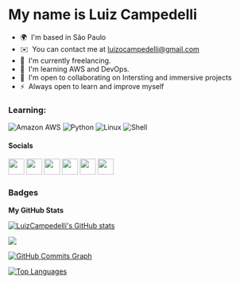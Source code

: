 My name is Luiz Campedelli
=======================================================================================================================================

* 🌍  I'm based in São Paulo
* ✉️  You can contact me at [luizocampedelli@gmail.com](mailto:luizocampedelli@gmail.com)
* 🚀  I'm currently freelancing.
* 🧠  I'm learning AWS and DevOps.
* 🤝  I'm open to collaborating on Intersting and immersive projects
* ⚡  Always open to learn and improve myself

### Learning: 
![Amazon AWS](https://img.shields.io/badge/Amazon_AWS-232F3E?style=for-the-badge&logo=amazon-aws&logoColor=white)
![Python](https://img.shields.io/badge/Python-3776AB?style=for-the-badge&logo=python&logoColor=white) 
![Linux](https://img.shields.io/badge/Linux-E34F26?style=for-the-badge&logo=linux&logoColor=black) 
![Shell](https://img.shields.io/badge/Shell_Script-121011?style=for-the-badge&logo=gnu-bash&logoColor=white)

#### Socials

<p align="left"> <a href="https://www.dev.to/luizcampedelli" target="_blank" rel="noreferrer"><img src="https://raw.githubusercontent.com/danielcranney/readme-generator/main/public/icons/socials/devdotto-dark.svg" width="32" height="32" /></a> <a href="https://www.github.com/LuizCampedelli" target="_blank" rel="noreferrer"><img src="https://raw.githubusercontent.com/danielcranney/readme-generator/main/public/icons/socials/github-dark.svg" width="32" height="32" /></a> <a href="http://www.instagram.com/luiz_campedelli" target="_blank" rel="noreferrer"><img src="https://raw.githubusercontent.com/danielcranney/readme-generator/main/public/icons/socials/instagram.svg" width="32" height="32" /></a> <a href="https://www.linkedin.com/in/LuizCampedelli" target="_blank" rel="noreferrer"><img src="https://raw.githubusercontent.com/danielcranney/readme-generator/main/public/icons/socials/linkedin.svg" width="32" height="32" /></a> <a href="http://www.medium.com/luizocampedelli" target="_blank" rel="noreferrer"><img src="https://raw.githubusercontent.com/danielcranney/readme-generator/main/public/icons/socials/medium-dark.svg" width="32" height="32" /></a> <a href="https://www.twitter.com/luizocampedelli" target="_blank" rel="noreferrer"><img src="https://raw.githubusercontent.com/danielcranney/readme-generator/main/public/icons/socials/twitter.svg" width="32" height="32" /></a></p>

### Badges

<b>My GitHub Stats</b>

<a href="http://www.github.com/LuizCampedelli"><img src="https://github-readme-stats.vercel.app/api?username=LuizCampedelli&show_icons=true&hide=&count_private=true&title_color=0891b2&text_color=ffffff&icon_color=0891b2&bg_color=1c1917&hide_border=true&show_icons=true" alt="LuizCampedelli's GitHub stats" /></a>

<a href="http://www.github.com/LuizCampedelli"><img src="https://github-readme-streak-stats.herokuapp.com/?user=LuizCampedelli&stroke=ffffff&background=1c1917&ring=0891b2&fire=0891b2&currStreakNum=ffffff&currStreakLabel=0891b2&sideNums=ffffff&sideLabels=ffffff&dates=ffffff&hide_border=true" /></a>

<a href="http://www.github.com/LuizCampedelli"><img src="https://github-readme-activity-graph.cyclic.app/graph?username=LuizCampedelli&bg_color=1c1917&color=ffffff&line=0891b2&point=ffffff&area_color=1c1917&area=true&hide_border=true&custom_title=GitHub%20Commits%20Graph" alt="GitHub Commits Graph" /></a>

<a href="https://github.com/LuizCampedelli" align="left"><img src="https://github-readme-stats.vercel.app/api/top-langs/?username=LuizCampedelli&langs_count=10&title_color=0891b2&text_color=ffffff&icon_color=0891b2&bg_color=1c1917&hide_border=true&locale=en&custom_title=Top%20%Languages" alt="Top Languages" /></a>
